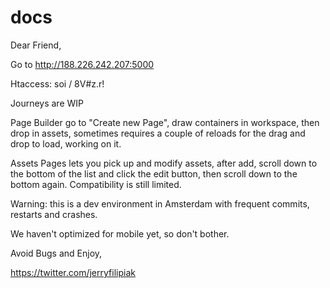 docs
====
Dear Friend,

Go to http://188.226.242.207:5000

Htaccess: soi / 8V#z.r!

Journeys are WIP

Page Builder go to "Create new Page", draw containers in workspace, then drop in assets, sometimes requires a couple of reloads for the drag and drop to load, working on it.

Assets Pages lets you pick up and modify assets, after add, scroll down to the bottom of the list and click the edit button, then scroll down to the bottom again. Compatibility is still limited.

Warning: this is a dev environment in Amsterdam with frequent commits, restarts and crashes.

We haven't optimized for mobile yet, so don't bother.

Avoid Bugs and Enjoy,

https://twitter.com/jerryfilipiak
